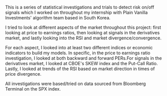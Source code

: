 This is a series of statistical investigations and trials to detect risk on/off signals which I worked on throughout my internship with Plain Vanilla Investments' algorithm team based in South Korea. 

I tried to look at different aspects of the market throughout this project: first looking at price to earnings ratios, then looking at signals in the derivatives market, and lastly looking into the RSI and market divergence/convergence. 

For each aspect, I looked into at least two different indices or economic indicators to build my models. In specific, in the price to earnings ratio investigation, I looked at both backward and forward PERs.For signals in the derivatives market, I looked at CBOE's SKEW index and the Put-Call Ratio. Lastly, I looked at trends of the RSI based on market direction in times of price divergence. 

All investigations were based/tried on data sourced from Bloomberg Terminal on the SPX index. 
